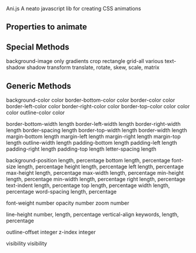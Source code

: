 Ani.js
A neato javascript lib for creating CSS animations

Properties to animate
---------------------

Special Methods
---------------

  background-image      only gradients
  crop                  rectangle
  grid-all              various
  text-shadow           shadow
  transform             translate, rotate, skew, scale, matrix

Generic Methods
---------------

  background-color      color
  border-bottom-color   color
  border-color          color
  border-left-color     color
  border-right-color    color
  border-top-color      color
  color                 color
  outline-color         color

  border-bottom-width   length
  border-left-width     length
  border-right-width    length
  border-spacing        length
  border-top-width      length
  border-width          length
  margin-bottom         length
  margin-left           length
  margin-right          length
  margin-top            length
  outline-width         length
  padding-bottom        length
  padding-left          length
  padding-right         length
  padding-top           length
  letter-spacing        length

  background-position   length, percentage
  bottom                length, percentage
  font-size             length, percentage
  height                length, percentage
  left                  length, percentage
  max-height            length, percentage
  max-width             length, percentage
  min-height            length, percentage
  min-width             length, percentage
  right                 length, percentage
  text-indent           length, percentage
  top                   length, percentage
  width                 length, percentage
  word-spacing          length, percentage

  font-weight           number
  opacity               number
  zoom                  number

  line-height           number, length, percentage
  vertical-align        keywords, length, percentage

  outline-offset        integer
  z-index               integer

  visibility            visibility

